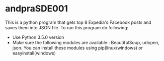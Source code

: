 # andpraSDE001

This is a python program that gets top 8 Expedia's Facebook posts and saves them into JSON file. To run this program do following:
- Use Python 3.5.0 version
- Make sure the following modules are available : BeautifulSoup, urlopen, json. You can install these modules using pip(linux/windows) or easyinstall(windows)



